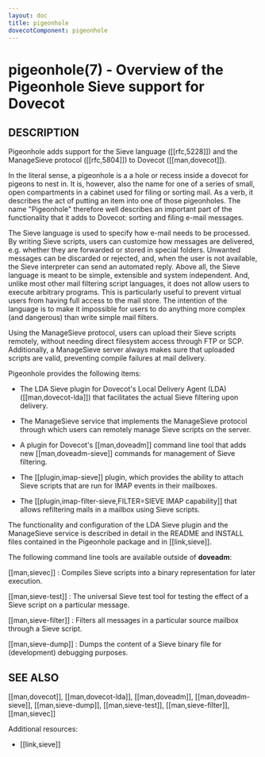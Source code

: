 ```yaml
---
layout: doc
title: pigeonhole
dovecotComponent: pigeonhole
---
```


# pigeonhole(7) - Overview of the Pigeonhole Sieve support for Dovecot

## DESCRIPTION

Pigeonhole adds support for the Sieve language ([[rfc,5228]]) and the
ManageSieve protocol ([[rfc,5804]]) to Dovecot ([[man,dovecot]]).

In the literal sense, a pigeonhole is a a hole or recess inside a dovecot for
pigeons to nest in. It is, however, also the name for one of a series of
small, open compartments in a cabinet used for filing or sorting mail.
As a verb, it describes the act of putting an item into one of those
pigeonholes. The name "Pigeonhole" therefore well describes an important
part of the functionality that it adds to Dovecot: sorting and filing
e-mail messages.

The Sieve language is used to specify how e-mail needs to be processed.
By writing Sieve scripts, users can customize how messages are
delivered, e.g. whether they are forwarded or stored in special folders.
Unwanted messages can be discarded or rejected, and, when the user is
not available, the Sieve interpreter can send an automated reply. Above
all, the Sieve language is meant to be simple, extensible and system
independent. And, unlike most other mail filtering script languages, it
does not allow users to execute arbitrary programs. This is particularly
useful to prevent virtual users from having full access to the mail
store. The intention of the language is to make it impossible for users
to do anything more complex (and dangerous) than write simple mail
filters.

Using the ManageSieve protocol, users can upload their Sieve scripts
remotely, without needing direct filesystem access through FTP or SCP.
Additionally, a ManageSieve server always makes sure that uploaded
scripts are valid, preventing compile failures at mail delivery.

Pigeonhole provides the following items:

- The LDA Sieve plugin for Dovecot's Local Delivery Agent (LDA)
  ([[man,dovecot-lda]]) that facilitates the actual Sieve filtering
  upon delivery.

- The ManageSieve service that implements the ManageSieve protocol
  through which users can remotely manage Sieve scripts on the server.

- A plugin for Dovecot's [[man,doveadm]] command line tool that adds
  new [[man,doveadm-sieve]] commands for management of Sieve
  filtering.

- The [[plugin,imap-sieve]] plugin, which provides the ability to attach Sieve
  scripts that are run for IMAP events in their mailboxes.

- The [[plugin,imap-filter-sieve,FILTER=SIEVE IMAP capability]] that
  allows refiltering mails in a mailbox using Sieve scripts.

The functionality and configuration of the LDA Sieve plugin and the
ManageSieve service is described in detail in the README and INSTALL
files contained in the Pigeonhole package and in [[link,sieve]].

The following command line tools are available outside of **doveadm**:

[[man,sievec]]
:   Compiles Sieve scripts into a binary representation for later execution.

[[man,sieve-test]]
:   The universal Sieve test tool for testing the effect of a Sieve
    script on a particular message.

[[man,sieve-filter]]
:   Filters all messages in a particular source mailbox through a Sieve
    script.

[[man,sieve-dump]]
:   Dumps the content of a Sieve binary file for (development) debugging
    purposes.

<!-- @include: include/reporting-bugs.inc -->

## SEE ALSO

[[man,dovecot]], [[man,dovecot-lda]], [[man,doveadm]],
[[man,doveadm-sieve]], [[man,sieve-dump]], [[man,sieve-test]],
[[man,sieve-filter]], [[man,sievec]]

Additional resources:

- [[link,sieve]]
